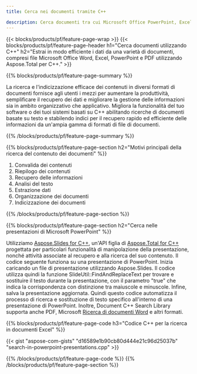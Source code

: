 ```yaml
---
title: Cerca nei documenti tramite C++ 

description: Cerca documenti tra cui Microsoft Office PowerPoint, Excel, Word, PDF e altro tramite la tua applicazione basata su C++.
---
```


{{< blocks/products/pf/feature-page-wrap >}}
{{< blocks/products/pf/feature-page-header h1="Cerca documenti utilizzando C++" h2="Estrai in modo efficiente i dati da una varietà di documenti, compresi file Microsoft Office Word, Excel, PowerPoint e PDF utilizzando Aspose.Total per C++." >}}

{{% blocks/products/pf/feature-page-summary %}}

La ricerca e l'indicizzazione efficace dei contenuti in diversi formati di documenti fornisce agli utenti i mezzi per aumentare la produttività, semplificare il recupero dei dati e migliorare la gestione delle informazioni sia in ambito organizzativo che applicativo. Migliora la funzionalità del tuo software o dei tuoi sistemi basati su C++ abilitando ricerche di documenti basate su testo e stabilendo indici per il recupero rapido ed efficiente delle informazioni da un'ampia gamma di formati di file di documenti.

{{% /blocks/products/pf/feature-page-summary  %}}

{{% blocks/products/pf/feature-page-section  h2="Motivi principali della ricerca del contenuto dei documenti" %}}

1. Convalida dei contenuti 
1. Riepilogo dei contenuti 
1. Recupero delle informazioni
1. Analisi del testo
1. Estrazione dati 
1. Organizzazione dei documenti
1. Indicizzazione dei documenti 



{{% /blocks/products/pf/feature-page-section %}}

{{% blocks/products/pf/feature-page-section  h2="Cerca nelle presentazioni di Microsoft PowerPoint" %}}

Utilizziamo [Aspose.Slides for C++](https://products.aspose.com/slides/cpp/), un'API figlia di [Aspose.Total for C++](https://products.aspose.com/total/cpp/) progettata per particolari funzionalità di manipolazione della presentazione, nonché attività associate al recupero e alla ricerca del suo contenuto. Il codice seguente funziona su una presentazione di PowerPoint. Inizia caricando un file di presentazione utilizzando Aspose.Slides. Il codice utilizza quindi la funzione SlideUtil::FindAndReplaceText per trovare e sostituire il testo durante la presentazione, con il parametro "true" che indica la corrispondenza con distinzione tra maiuscole e minuscole. Infine, salva la presentazione aggiornata. Quindi questo codice automatizza il processo di ricerca e sostituzione di testo specifico all'interno di una presentazione di PowerPoint. Inoltre, Document C++ Search Library supporta anche PDF, Microsoft [Ricerca di documenti Word](https://products.aspose.com/total/cpp/search/word/) e altri formati.

{{% blocks/products/pf/feature-page-code h3="Codice C++ per la ricerca in documenti Excel" %}}

{{< gist "aspose-com-gists" "d16589e1b90cb80d444e21c96d25037b" "search-in-powerpoint-presentations.cpp" >}}

{{% /blocks/products/pf/feature-page-code  %}}
{{% /blocks/products/pf/feature-page-section %}}